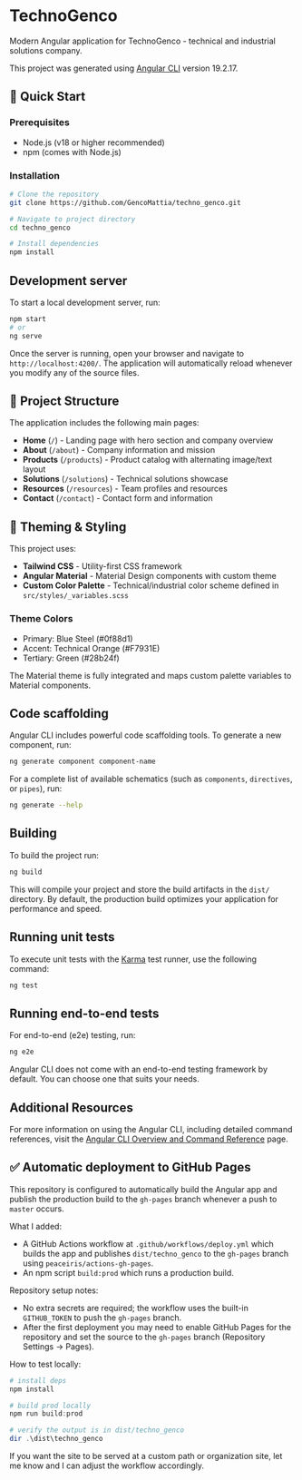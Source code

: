 # TechnoGenco

Modern Angular application for TechnoGenco - technical and industrial solutions company.

This project was generated using [Angular CLI](https://github.com/angular/angular-cli) version 19.2.17.

## 🚀 Quick Start

### Prerequisites
- Node.js (v18 or higher recommended)
- npm (comes with Node.js)

### Installation

```bash
# Clone the repository
git clone https://github.com/GencoMattia/techno_genco.git

# Navigate to project directory
cd techno_genco

# Install dependencies
npm install
```

## Development server

To start a local development server, run:

```bash
npm start
# or
ng serve
```

Once the server is running, open your browser and navigate to `http://localhost:4200/`. The application will automatically reload whenever you modify any of the source files.

## 📁 Project Structure

The application includes the following main pages:

- **Home** (`/`) - Landing page with hero section and company overview
- **About** (`/about`) - Company information and mission
- **Products** (`/products`) - Product catalog with alternating image/text layout
- **Solutions** (`/solutions`) - Technical solutions showcase
- **Resources** (`/resources`) - Team profiles and resources
- **Contact** (`/contact`) - Contact form and information

## 🎨 Theming & Styling

This project uses:
- **Tailwind CSS** - Utility-first CSS framework
- **Angular Material** - Material Design components with custom theme
- **Custom Color Palette** - Technical/industrial color scheme defined in `src/styles/_variables.scss`

### Theme Colors
- Primary: Blue Steel (#0f88d1)
- Accent: Technical Orange (#F7931E)
- Tertiary: Green (#28b24f)

The Material theme is fully integrated and maps custom palette variables to Material components.

## Code scaffolding

Angular CLI includes powerful code scaffolding tools. To generate a new component, run:

```bash
ng generate component component-name
```

For a complete list of available schematics (such as `components`, `directives`, or `pipes`), run:

```bash
ng generate --help
```

## Building

To build the project run:

```bash
ng build
```

This will compile your project and store the build artifacts in the `dist/` directory. By default, the production build optimizes your application for performance and speed.

## Running unit tests

To execute unit tests with the [Karma](https://karma-runner.github.io) test runner, use the following command:

```bash
ng test
```

## Running end-to-end tests

For end-to-end (e2e) testing, run:

```bash
ng e2e
```

Angular CLI does not come with an end-to-end testing framework by default. You can choose one that suits your needs.

## Additional Resources

For more information on using the Angular CLI, including detailed command references, visit the [Angular CLI Overview and Command Reference](https://angular.dev/tools/cli) page.

## ✅ Automatic deployment to GitHub Pages

This repository is configured to automatically build the Angular app and publish the production build to the `gh-pages` branch whenever a push to `master` occurs.

What I added:
- A GitHub Actions workflow at `.github/workflows/deploy.yml` which builds the app and publishes `dist/techno_genco` to the `gh-pages` branch using `peaceiris/actions-gh-pages`.
- An npm script `build:prod` which runs a production build.

Repository setup notes:
- No extra secrets are required; the workflow uses the built-in `GITHUB_TOKEN` to push the `gh-pages` branch.
- After the first deployment you may need to enable GitHub Pages for the repository and set the source to the `gh-pages` branch (Repository Settings → Pages).

How to test locally:

```powershell
# install deps
npm install

# build prod locally
npm run build:prod

# verify the output is in dist/techno_genco
dir .\dist\techno_genco
```

If you want the site to be served at a custom path or organization site, let me know and I can adjust the workflow accordingly.
